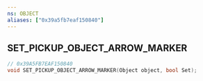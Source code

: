 ```yaml
---
ns: OBJECT
aliases: ["0x39a5fb7eaf150840"]
---
```

## SET_PICKUP_OBJECT_ARROW_MARKER

```c
// 0x39A5FB7EAF150840
void SET_PICKUP_OBJECT_ARROW_MARKER(Object object, bool Set);
```

